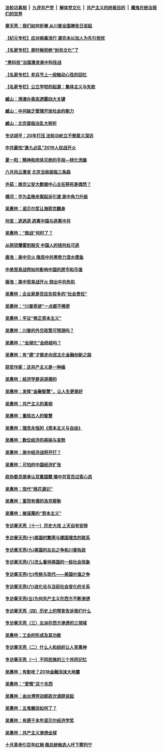 ####  [法轮功真相](../../../../basic/blob/master/README.md?t=04300931) &nbsp;|&nbsp; [九评共产党](../../../../9ping.md/blob/master/README.md?t=04300931) &nbsp;|&nbsp; [解体党文化](../../../../jtdwh.md/blob/master/README.md?t=04300931)  &nbsp;|&nbsp; [共产主义的终极目的](../../../../gczydzjmd.md/blob/master/README.md?t=04300931) &nbsp;|&nbsp; [魔鬼在统治我们的世界](../../../../mgztzwmdsj.md/blob/master/README.md?t=04300931) 

#### [章天亮：我们如何祈祷 从川普全国祷告日说起](../pages/nsc423/n11944627.md?t=04300931) 

#### [【纪元专栏】应对病毒流行 渥京未以加人为先引担忧](../pages/nsc423/n11875714.md?t=04300931) 

#### [【名家专栏】是时候拒绝“封杀文化”了](../pages/nsc423/n11814093.md?t=04300931) 

#### [“黑科技”治国激发美中科技战](../pages/nsc423/n11638056.md?t=04300931) 

#### [【名家专栏】老兵节上一段触动心弦的回忆](../pages/nsc423/n11646016.md?t=04300931) 

#### [【名家专栏】公立学校的起源：集体主义与失败](../pages/nsc423/n11601833.md?t=04300931) 

#### [臧山：港澳办表态透露四大关键](../pages/nsc423/n11421628.md?t=04300931) 

#### [臧山：中共缺乏管理开放社会的能力](../pages/nsc423/n11407457.md?t=04300931) 

#### [臧山：北京面临治乱大转折](../pages/nsc423/n11406895.md?t=04300931) 

#### [专访胡平：20年打压 法轮功屹立不倒意义深远](../pages/nsc423/n11398800.md?t=04300931) 

#### [中共最怕“逢九必乱”2019人权战开火](../pages/nsc423/n11385248.md?t=04300931) 

#### [夏一阳：精神和肉体灭绝的手段—转化洗脑](../pages/nsc423/n11368250.md?t=04300931) 

#### [六月风云激变 北京当局面临三条路](../pages/nsc423/n11313668.md?t=04300931) 

#### [许茹：南京公安大数据中心主任猝死是偶然？](../pages/nsc423/n11064744.md?t=04300931) 

#### [横河：华为孟晚舟案起诉引渡 美中角力升级](../pages/nsc423/n11027230.md?t=04300931) 

#### [吴惠林：诺贝尔奖让海耶克翻身](../pages/nsc423/n10890049.md?t=04300931) 

#### [何坚：逃逃逃 逃离中国与逃离中共](../pages/nsc423/n10592891.md?t=04300931) 

#### [吴惠林：“商战”何时了？](../pages/nsc423/n10573558.md?t=04300931) 

#### [从网贷爆雷到股灾 中国人的钱何处可逃](../pages/nsc423/n10572800.md?t=04300931) 

#### [唐浩：美中交火 隐现中共黑势力混水摸鱼](../pages/nsc423/n10544040.md?t=04300931) 

#### [中美贸易战将如何影响中国的房市和币值](../pages/nsc423/n10543697.md?t=04300931) 

#### [唐浩：美中贸易战开火 烧出中共危机](../pages/nsc423/n10540126.md?t=04300931) 

#### [吴惠林：企业家是否应负较多的“社会责任”](../pages/nsc423/n10535022.md?t=04300931) 

#### [吴惠林：“川普奇迹”一点都不稀奇](../pages/nsc423/n10512808.md?t=04300931) 

#### [吴惠林：平议“修正资本主义”](../pages/nsc423/n10495724.md?t=04300931) 

#### [吴惠林：川普的外交政策可预测吗？](../pages/nsc423/n10462387.md?t=04300931) 

#### [吴惠林：“全球化”会终结吗？](../pages/nsc423/n10452838.md?t=04300931) 

#### [吴惠林：有“德”才能走向民主化金融创新之路](../pages/nsc423/n10432292.md?t=04300931) 

#### [获奖作家：这共产主义是一种癌](../pages/nsc423/n10431541.md?t=04300931) 

#### [吴惠林：经济学是讲道德的](../pages/nsc423/n10398014.md?t=04300931) 

#### [吴惠林：发挥“金融智慧”，让人生更美好](../pages/nsc423/n10375019.md?t=04300931) 

#### [吴惠林：共产主义的真相](../pages/nsc423/n10351394.md?t=04300931) 

#### [吴惠林：重拾古人的智慧](../pages/nsc423/n10337691.md?t=04300931) 

#### [吴惠林：理念永恒的《资本主义与自由》](../pages/nsc423/n10316274.md?t=04300931) 

#### [吴惠林：数位经济的美丽与哀愁](../pages/nsc423/n10292946.md?t=04300931) 

#### [吴惠林：美中经济战将开打？](../pages/nsc423/n10258825.md?t=04300931) 

#### [吴惠林：可怕的中国经济扩张](../pages/nsc423/n10219147.md?t=04300931) 

#### [政协委员提承认双重国籍 揭中共官员过客心态](../pages/nsc423/n10208809.md?t=04300931) 

#### [吴惠林：现代“桃花源记”](../pages/nsc423/n10185234.md?t=04300931) 

#### [吴惠林：富而有德的洛克斐勒](../pages/nsc423/n10142264.md?t=04300931) 

#### [吴惠林：被诬蔑的“资本主义”](../pages/nsc423/n10124816.md?t=04300931) 

#### [专访章天亮（十一）历史大戏 上天自有安排](../pages/nsc423/n10094905.md?t=04300931) 

#### [专访章天亮(十)美国的繁荣与建国理念的联系](../pages/nsc423/n10094899.md?t=04300931) 

#### [专访章天亮(九)美国的左右之争和川普执政](../pages/nsc423/n10094889.md?t=04300931) 

#### [专访章天亮(八)怎么看待美国的一些社会现象](../pages/nsc423/n10094857.md?t=04300931) 

#### [专访章天亮(七)传统与现代——美国价值之争](../pages/nsc423/n10093140.md?t=04300931) 

#### [专访章天亮(六)进化论与当前社会变化的关系](../pages/nsc423/n10092036.md?t=04300931) 

#### [专访章天亮(五)为何共产主义在西方不断渗透](../pages/nsc423/n10083620.md?t=04300931) 

#### [专访章天亮（四）历史上的预言告诉我们什么](../pages/nsc423/n10083606.md?t=04300931) 

#### [专访章天亮（三）左派在西方渗透的三领域](../pages/nsc423/n10081115.md?t=04300931) 

#### [吴惠林：工会的形成及其功能](../pages/nsc423/n10080633.md?t=04300931) 

#### [专访章天亮（二）什么人和组织让人背离神](../pages/nsc423/n10076637.md?t=04300931) 

#### [专访章天亮（一）不同民族的三个共同记忆](../pages/nsc423/n10074188.md?t=04300931) 

#### [吴惠林：有影呒？2018金融泡沫大地震](../pages/nsc423/n10040534.md?t=04300931) 

#### [吴惠林：“爱情”这个东西](../pages/nsc423/n10019423.md?t=04300931) 

#### [吴惠林：由台湾劳动部政次请辞说起](../pages/nsc423/n9979679.md?t=04300931) 

#### [吴惠林：五鬼搬运如何了？](../pages/nsc423/n9925338.md?t=04300931) 

#### [吴惠林：有感于本年诺贝尔经济学奖](../pages/nsc423/n9871883.md?t=04300931) 

#### [吴惠林：共产主义渗透全球](../pages/nsc423/n9812748.md?t=04300931) 

#### [十月革命引百年红祸 俄总统候选人吁下葬列宁](../pages/nsc423/n9810182.md?t=04300931) 

